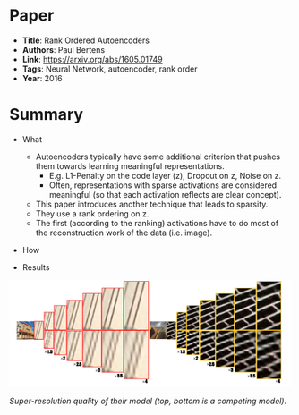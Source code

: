 # Paper

* **Title**: Rank Ordered Autoencoders
* **Authors**: Paul Bertens
* **Link**: https://arxiv.org/abs/1605.01749
* **Tags**: Neural Network, autoencoder, rank order
* **Year**: 2016

# Summary

* What
  * Autoencoders typically have some additional criterion that pushes them towards learning meaningful representations.
    * E.g. L1-Penalty on the code layer (z), Dropout on z, Noise on z.
    * Often, representations with sparse activations are considered meaningful (so that each activation reflects are clear concept).
  * This paper introduces another technique that leads to sparsity.
  * They use a rank ordering on z.
  * The first (according to the ranking) activations have to do most of the reconstruction work of the data (i.e. image).

* How

* Results

![Examples](images/Accurate_Image_Super-Resolution__examples.png?raw=true "Examples")

*Super-resolution quality of their model (top, bottom is a competing model).*
